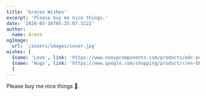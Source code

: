 ```yaml
---
title: 'Graces Wishes'
excerpt: 'Please buy me nice things.'
date: '2020-03-16T05:35:07.322Z'
author:
  name: Grace
ogImage:
  url: '/assets/images/cover.jpg'
wishes: [
  {name: 'Love', link: 'https://www.oneupcomponents.com/products/edc-pump'},
  {name: 'Hugs', link: 'https://www.google.com/shopping/product/r/en-GB/1?prds=epd:7220999156452326479,pid:7220999156452326479&psb=1'}
  ]
---
```


Please buy me nice things 🦋.